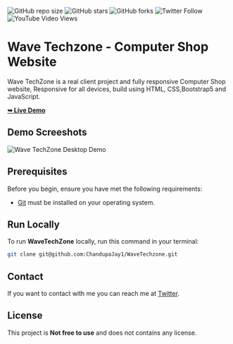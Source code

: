 ![GitHub repo size](https://img.shields.io/github/repo-size/ChandupaJay1/WaveTechzone)
![GitHub stars](https://img.shields.io/github/stars/ChandupaJay1/WaveTechzone?style=social)
![GitHub forks](https://img.shields.io/github/forks/ChandupaJay1/WaveTechzone?style=social)
![Twitter Follow](https://img.shields.io/twitter/follow/YOUR_TWITTER_USERNAME?style=social)
![YouTube Video Views](https://img.shields.io/youtube/views/YOUR_VIDEO_ID?style=social)

# Wave Techzone - Computer Shop Website

Wave TechZone is a real client project and fully responsive Computer Shop website,
Responsive for all devices, build using HTML, CSS,Bootstrap5 and JavaScript.

[**➥ Live Demo**](http://wavetechzone.free.nf/)

## Demo Screeshots

![Wave TechZone Desktop Demo](./readme-image/desktop.png "Desktop Demo")

## Prerequisites

Before you begin, ensure you have met the following requirements:

* [Git](https://git-scm.com/downloads) must be installed on your operating system.

## Run Locally

To run **WaveTechZone** locally, run this command in your terminal:

```bash
git clone git@github.com:ChandupaJay1/WaveTechzone.git
```

## Contact

If you want to contact with me you can reach me at [Twitter](https://www.twitter.com/#).

## License

This project is **Not free to use** and does not contains any license.
